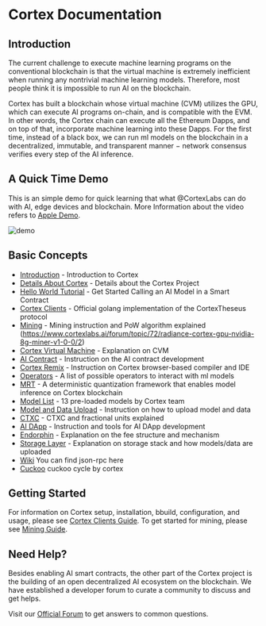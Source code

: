 # Cortex Documentation

## Introduction

The current challenge to execute machine learning programs on the conventional blockchain is that the virtual machine is extremely inefficient when running any nontrivial machine learning models. Therefore, most people think it is impossible to run AI on the blockchain. 

Cortex has built a blockchain whose virtual machine (CVM) utilizes the GPU, which can execute AI programs on-chain, and is compatible with the EVM. In other words, the Cortex chain can execute all the Ethereum Dapps, and on top of that, incorporate machine learning into these Dapps. For the first time, instead of a black box, we can run ml models on the blockchain in a decentralized, immutable, and transparent manner − network consensus verifies every step of the AI inference.

## A Quick Time Demo

This is an simple demo for quick learning that what @CortexLabs can do with AI, edge devices and blockchain. More Information about the video refers to [Apple Demo](apple-demo.md).

![demo](cvm/demo/demo.gif)

## Basic Concepts

- [Introduction](cortex-intro.md) - Introduction to Cortex
- [Details About Cortex](cortex-details.md) - Details about the Cortex Project
- [Hello World Tutorial](hello-world-tutorial-contract.md) - Get Started Calling an AI Model in a Smart Contract
- [Cortex Clients](clients.md) - Official golang implementation of the CortexTheseus protocol
- [Mining](mining.md) - Mining instruction and PoW algorithm explained (https://www.cortexlabs.ai/forum/topic/72/radiance-cortex-gpu-nvidia-8g-miner-v1-0-0/2)
- [Cortex Virtual Machine](cvm.md) - Explanation on CVM
- [AI Contract](ai-contracts.md) - Instruction on the AI contract development
- [Cortex Remix](cortex-remix.md) - Instruction on Cortex browser-based compiler and IDE
- [Operators](operators.md) - A list of possible operators to interact with ml models
- [MRT](mrt.md) - A deterministic quantization framework that enables model inference on Cortex blockchain
- [Model List](model-list.md) - 13 pre-loaded models by Cortex team
- [Model and Data Upload](model-data-upload.md) - Instruction on how to upload model and data
- [CTXC](ctxc.md) - CTXC and fractional units explained
- [AI DApp](ai-dapps.md) - Instruction and tools for AI DApp development
- [Endorphin](endorphin.md) - Explanation on the fee structure and mechanism
- [Storage Layer](storage-layer.md) - Explanation on storage stack and how models/data are uploaded
- [Wiki](http://ec2-18-191-10-249.us-east-2.compute.amazonaws.com:5000/) You can find json-rpc here
- [Cuckoo](https://github.com/CortexFoundation/PoolMiner/blob/dev/README.md) cuckoo cycle by cortex

## Getting Started

For information on Cortex setup, installation, bbuild, configuration, and usage, please see [Cortex Clients Guide](clients.md). To get started for mining, please see [Mining Guide](mining.md).

## Need Help?

Besides enabling AI smart contracts, the other part of the Cortex project is the building of an open decentralized AI ecosystem on the blockchain. We have established a developer forum to curate a community to discuss and get helps. 

Visit our [Official Forum](https://www.cortexlabs.ai/forum/) to get answers to common questions.

